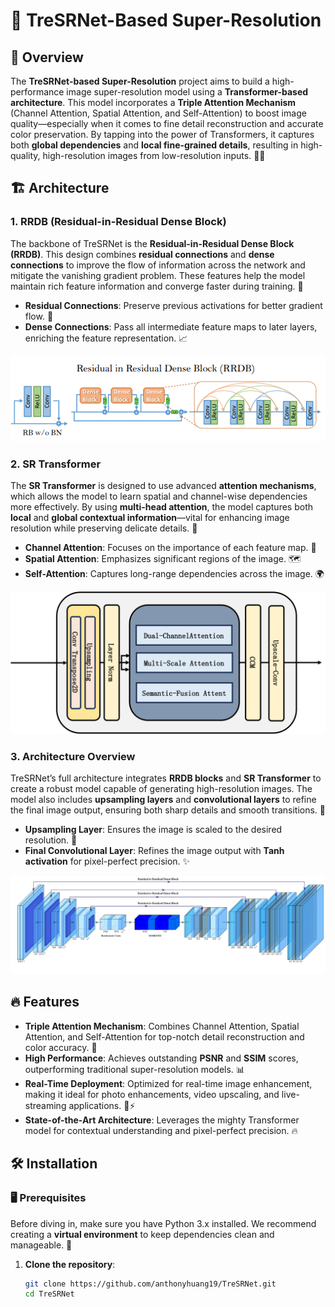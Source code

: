 # 🌟 TreSRNet-Based Super-Resolution

## 🎯 Overview
The **TreSRNet-based Super-Resolution** project aims to build a high-performance image super-resolution model using a **Transformer-based architecture**. This model incorporates a **Triple Attention Mechanism** (Channel Attention, Spatial Attention, and Self-Attention) to boost image quality—especially when it comes to fine detail reconstruction and accurate color preservation. By tapping into the power of Transformers, it captures both **global dependencies** and **local fine-grained details**, resulting in high-quality, high-resolution images from low-resolution inputs. 📸✨

## 🏗️ Architecture

### 1. **RRDB (Residual-in-Residual Dense Block)**
The backbone of TreSRNet is the **Residual-in-Residual Dense Block (RRDB)**. This design combines **residual connections** and **dense connections** to improve the flow of information across the network and mitigate the vanishing gradient problem. These features help the model maintain rich feature information and converge faster during training. 🚀

- **Residual Connections**: Preserve previous activations for better gradient flow. 🔄
- **Dense Connections**: Pass all intermediate feature maps to later layers, enriching the feature representation. 📈

![RRDB Architecture](1.png)

### 2. **SR Transformer**
The **SR Transformer** is designed to use advanced **attention mechanisms**, which allows the model to learn spatial and channel-wise dependencies more effectively. By using **multi-head attention**, the model captures both **local** and **global contextual information**—vital for enhancing image resolution while preserving delicate details. 🧐

- **Channel Attention**: Focuses on the importance of each feature map. 🧠
- **Spatial Attention**: Emphasizes significant regions of the image. 🗺️
- **Self-Attention**: Captures long-range dependencies across the image. 🌍

![SR Transformer Architecture](2.png)

### 3. **Architecture Overview**
TreSRNet’s full architecture integrates **RRDB blocks** and **SR Transformer** to create a robust model capable of generating high-resolution images. The model also includes **upsampling layers** and **convolutional layers** to refine the final image output, ensuring both sharp details and smooth transitions. 🌈

- **Upsampling Layer**: Ensures the image is scaled to the desired resolution. 📏
- **Final Convolutional Layer**: Refines the image output with **Tanh activation** for pixel-perfect precision. ✨

![Overview of Architecture](3.png)

## 🔥 Features
- **Triple Attention Mechanism**: Combines Channel Attention, Spatial Attention, and Self-Attention for top-notch detail reconstruction and color accuracy. 🎨
- **High Performance**: Achieves outstanding **PSNR** and **SSIM** scores, outperforming traditional super-resolution models. 📊
- **Real-Time Deployment**: Optimized for real-time image enhancement, making it ideal for photo enhancements, video upscaling, and live-streaming applications. 🎥⚡
- **State-of-the-Art Architecture**: Leverages the mighty Transformer model for contextual understanding and pixel-perfect precision. 🔥

## 🛠️ Installation

### 🖥️ Prerequisites
Before diving in, make sure you have Python 3.x installed. We recommend creating a **virtual environment** to keep dependencies clean and manageable. 🌱

1. **Clone the repository**:
   ```bash
   git clone https://github.com/anthonyhuang19/TreSRNet.git
   cd TreSRNet
